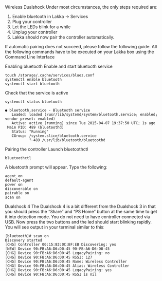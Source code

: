 Wireless Dualshock
Under most circumstances, the only steps required are:

1. Enable bluetooth in  Lakka → Services
2. Plug your controller
3. Let the LEDs blink for a while
4. Unplug your controller
5. Lakka should now pair the controller automatically.

If automatic pairing does not succeed, please follow the following guide. All the following commands have to be executed on your Lakka box using the Command Line Interface

Enabling bluetooth
Enable and start bluetooth service
```
touch /storage/.cache/services/bluez.conf
systemctl enable bluetooth
systemctl start bluetooth
```
Check that the service is active
```
systemctl status bluetooth

● bluetooth.service - Bluetooth service
   Loaded: loaded (/usr/lib/systemd/system/bluetooth.service; enabled; vendor preset: enabled)
   Active: active (running) since Tue 2015-04-07 19:37:50 UTC; 1s ago
 Main PID: 489 (bluetoothd)
   Status: "Running"
   CGroup: /system.slice/bluetooth.service
           └─489 /usr/lib/bluetooth/bluetoothd
```
Pairing the controller
Launch bluetoothctl
```
bluetoothctl
```
A bluetooth prompt will appear. Type the following:
```
agent on
default-agent
power on
discoverable on
pairable on
scan on
```
Dualshock 4
The  Dualshock 4 is a bit different from the  Dualshock 3 in that you should press the “Share” and “PS Home” button at the same time to get it into detection mode. You do not need to have controller connected via USB. Now press the two buttons and the led should start blinking rapidly. You will see output in your terminal similar to this:
```
[bluetooth]# scan on
Discovery started
[CHG] Controller 00:15:83:0C:BF:EB Discovering: yes
[NEW] Device 90:FB:A6:D6:D0:45 90-FB-A6-D6-D0-45
[CHG] Device 90:FB:A6:D6:D0:45 LegacyPairing: no
[CHG] Device 90:FB:A6:D6:D0:45 RSSI: 127
[CHG] Device 90:FB:A6:D6:D0:45 Name: Wireless Controller
[CHG] Device 90:FB:A6:D6:D0:45 Alias: Wireless Controller
[CHG] Device 90:FB:A6:D6:D0:45 LegacyPairing: yes
[CHG] Device 90:FB:A6:D6:D0:45 RSSI is nil
```
